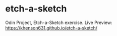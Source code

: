 # etch-a-sketch
Odin Project, Etch-a-Sketch exercise.
Live Preview: https://khenson631.github.io/etch-a-sketch/

